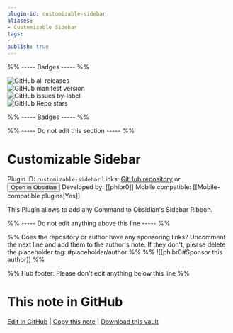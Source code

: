 ```yaml
---
plugin-id: customizable-sidebar
aliases:
- Customizable Sidebar
tags: 
- 
publish: true
---
```


%% ----- Badges ----- %%

![GitHub all releases](https://img.shields.io/github/downloads/phibr0/obsidian-customizable-sidebar/total?color=573E7A&logo=github&style=for-the-badge)   
![GitHub manifest version](https://img.shields.io/github/manifest-json/v/phibr0/obsidian-customizable-sidebar?color=573E7A&logo=github&style=for-the-badge)   
![GitHub issues by-label](https://img.shields.io/github/issues/phibr0/obsidian-customizable-sidebar/help%20wanted?color=573E7A&logo=github&style=for-the-badge)   
![GitHub Repo stars](https://img.shields.io/github/stars/phibr0/obsidian-customizable-sidebar?color=573E7A&logo=github&style=for-the-badge)

%% ----- Badges ----- %%

%% ----- Do not edit this section ----- %%

# Customizable Sidebar

Plugin ID: `customizable-sidebar`
Links: [GitHub repository](https://github.com/phibr0/obsidian-customizable-sidebar) or [<button id=HH>Open in Obsidian</button>](obsidian://goto-plugin?id=customizable-sidebar)
Developed by: [[phibr0]]
Mobile compatible: [[Mobile-compatible plugins|Yes]]

This Plugin allows to add any Command to Obsidian's Sidebar Ribbon.

%% ----- Do not edit anything above this line ----- %% 

%% Does the repository or author have any sponsoring links? Uncomment the next line and add them to the author's note. If they don't, please delete the placeholder tag: #placeholder/author %%
%% ![[phibr0#Sponsor this author]] %%

%% Hub footer: Please don't edit anything below this line %%

# This note in GitHub

<span class="git-footer">[Edit In GitHub](https://github.dev/obsidian-community/obsidian-hub/blob/main/02%20-%20Community%20Expansions/02.05%20All%20Community%20Expansions/Plugins/customizable-sidebar.md "git-hub-edit-note") | [Copy this note](https://raw.githubusercontent.com/obsidian-community/obsidian-hub/main/02%20-%20Community%20Expansions/02.05%20All%20Community%20Expansions/Plugins/customizable-sidebar.md "git-hub-copy-note") | [Download this vault](https://github.com/obsidian-community/obsidian-hub/archive/refs/heads/main.zip "git-hub-download-vault") </span>